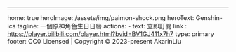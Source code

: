 ---
home: true
heroImage: /assets/img/paimon-shock.png
heroText: Genshin-ics
tagline: 一個原神角色生日日曆
actions:
    - text: 立即訂閱
      link : https://player.bilibili.com/player.html?bvid=BV1GJ411x7h7
      type: primary
footer: CC0 Licensed | Copyright © 2023-present AkarinLiu